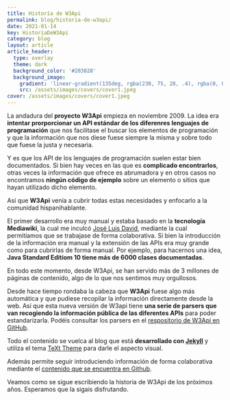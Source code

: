 ```yaml
---
title: Historía de W3Api
permalink: blog/historia-de-w3api/
date: 2021-01-14
key: HistoriaDeW3Api
category: blog
layout: article
article_header:
  type: overlay
  theme: dark
  background_color: '#203028'
  background_image:
    gradient: 'linear-gradient(135deg, rgba(230, 75, 28, .4), rgba(0, 0, 0 , .4))'
    src: /assets/images/covers/cover1.jpeg
cover: /assets/images/covers/cover1.jpeg
---
```

La andadura del **proyecto W3Api** empieza en noviembre 2009. La idea era **intentar prorporcionar un API estándar de los diferenres lenguajes de programación** que nos facilitase el buscar los elementos de programación y que la información que nos diese fuese siempre la misma y sobre todo que fuese la justa y necesaria.

Y es que los API de los lenguajes de programación suelen estar bien documentados. Si bien hay veces en las que es **complicado encontrarlos**, otras veces la información que ofrece es abrumadora y en otros casos no encontramos **ningún código de ejemplo** sobre un elemento o sitios que hayan utilizado dicho elemento.

Así que **W3Api** venía a cubrir todas estas necesidades y enfocarlo a la comunidad hispanihablante.

El primer desarrollo era muy manual y estaba basado en la **tecnología Mediawiki**, la cual me inculcó [José Luis David][JLD], mediante la cual permitíamos que se trabajase de forma colaborativa. Si bien la introducción de la información era manual y la extensión de las APIs era muy grande como para cubrirlas de forma manual. Por ejemplo, para hacernos una idea, **Java Standard Editiom 10 tiene más de 6000 clases documentadas**.

En todo este momento, desde W3Api, se han servido más de 3 millones de páginas de contenido, algo de lo que nos sentimos muy orgullosos.

Desde hace tiempo rondaba la cabeza que **W3Api** fuese algo más automática y que pudiese recopilar la información directamente desde la web. Así que esta nueva versión de W3api tiene **una serie de parsers que van recogiendo la información pública de las diferentes APIs** para poder estandarizarla. Podéis consultar los parsers en el [respositorio de W3Api en GitHub][W3ApiGitHub]. 

Todo el contenido se vuelca al blog que está **desarrollado con [Jekyll][Jekyll]** y utiliza el tema [TeXt Theme][TextTheme] para darle el aspecto visual. 

Además permite seguir introduciendo información de forma colaborativa mediante el [contenido que se encuentra en Github][W3ApiGitHub].

Veamos como se sigue escribiendo la historia de W3Api de los próximos años. Esperamos que la sigais disfrutando.


[JLD]: https://www.linkedin.com/in/jos%C3%A9-luis-david-84bb3a5
[W3ApiGitHub]: https://github.com/w3api/
[TextTheme]: https://github.com/kitian616/jekyll-TeXt-theme
[Jekyll]: http://www.arquitectoit.com/jekyll/que-es-jekyll/